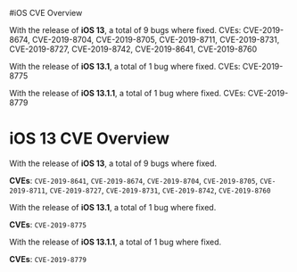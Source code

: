 #iOS  CVE Overview

With the release of **iOS 13**, a total of 9 bugs where fixed.
CVEs: CVE-2019-8674, CVE-2019-8704, CVE-2019-8705, CVE-2019-8711, CVE-2019-8731, CVE-2019-8727, CVE-2019-8742, CVE-2019-8641, CVE-2019-8760

With the release of **iOS 13.1**, a total of 1 bug where fixed.
CVEs: CVE-2019-8775

With the release of **iOS 13.1.1**, a total of 1 bug where fixed.
CVEs: CVE-2019-8779

# iOS 13 CVE Overview

With the release of **iOS 13**, a total of 9 bugs where fixed.

**CVEs**: `CVE-2019-8641`, `CVE-2019-8674`, `CVE-2019-8704`, `CVE-2019-8705`, `CVE-2019-8711`, `CVE-2019-8727`, `CVE-2019-8731`, `CVE-2019-8742`, `CVE-2019-8760`



With the release of **iOS 13.1**, a total of 1 bug where fixed.

**CVEs**: `CVE-2019-8775`



With the release of **iOS 13.1.1**, a total of 1 bug where fixed.

**CVEs**: `CVE-2019-8779`



